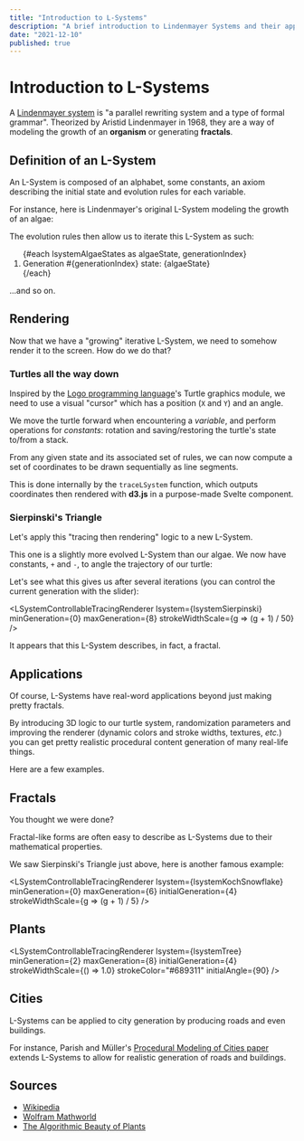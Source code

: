 ```yaml
---
title: "Introduction to L-Systems"
description: "A brief introduction to Lindenmayer Systems and their applications."
date: "2021-12-10"
published: true
---
```


<script lang="ts">
  import {
    createLSystem,
    iteratedLSystem,
    lsystemAlgaeDescriptor,
    lsystemTreeDescriptorFactory,
    lsystemKochSnowflakeDescriptorFactory,
    lsystemSierpinskiTriangleDescriptorFactory,
  } from "$lib/lsystems/lsystem";
  import LSystemDescriptorWidget from "$lib/lsystems/LSystemDescriptorWidget.svelte";
  import LSystemTracingRenderer from "$lib/lsystems/LSystemTracingRenderer.svelte";
  import LSystemControllableTracingRenderer from "$lib/lsystems/LSystemControllableTracingRenderer.svelte";

  // Algae
  const lsystemAlgae = createLSystem(lsystemAlgaeDescriptor);
  const lsystemAlgaeStates = [lsystemAlgae.descriptor.axiom];
  for (let i = 1; i <= 6; i++) {
    const newState = iteratedLSystem(lsystemAlgae);
    ++lsystemAlgae.generation;
    lsystemAlgae.state = newState;
    lsystemAlgaeStates.push(newState);
  }

  // Sierpinski Triangle
  const lsystemSierpinski = createLSystem(lsystemSierpinskiTriangleDescriptorFactory(120));

  // Koch's Snowflake
  const lsystemKochSnowflake = createLSystem(lsystemKochSnowflakeDescriptorFactory(60));

  // "Tree"
  const lsystemTree = createLSystem(lsystemTreeDescriptorFactory(22.5));
</script>

# Introduction to L-Systems

A [Lindenmayer system](https://www.wikiwand.com/en/L-system) is "a parallel rewriting system and a type of formal grammar". Theorized by Aristid Lindenmayer in 1968, they are a way of modeling the growth of an **organism** or generating **fractals**.

## Definition of an L-System

An L-System is composed of an alphabet, some constants, an axiom describing the initial state and evolution rules for each variable.

For instance, here is Lindenmayer's original L-System modeling the growth of an algae:

<LSystemDescriptorWidget descriptor={lsystemAlgaeDescriptor} />

The evolution rules then allow us to iterate this L-System as such:

<ol class="flex flex-col">
{#each lsystemAlgaeStates as algaeState, generationIndex}
  <li>Generation #{generationIndex} state: {algaeState}</li>
{/each}
</ol>

...and so on.

## Rendering

Now that we have a "growing" iterative L-System, we need to somehow render it to the screen. How do we do that?

### Turtles all the way down

Inspired by the [Logo programming language](<https://en.wikipedia.org/wiki/Logo_(programming_language)>)'s Turtle graphics module, we need to use a visual "cursor" which has a position (`X` and `Y`) and an angle.

We move the turtle forward when encountering a _variable_, and perform operations for _constants_: rotation and saving/restoring the turtle's state to/from a stack.

From any given state and its associated set of rules, we can now compute a set of coordinates to be drawn sequentially as line segments.

This is done internally by the `traceLSystem` function, which outputs coordinates then rendered with **d3.js** in a purpose-made Svelte component.

### Sierpinski's Triangle

Let's apply this "tracing then rendering" logic to a new L-System.

This one is a slightly more evolved L-System than our algae. We now have constants, `+` and `-`, to angle the trajectory of our turtle:

<LSystemDescriptorWidget descriptor={lsystemSierpinski.descriptor} />

Let's see what this gives us after several iterations (you can control the current generation with the slider):

<LSystemControllableTracingRenderer
  lsystem={lsystemSierpinski}
  minGeneration={0}
  maxGeneration={8}
  strokeWidthScale={g => (g + 1) / 50}
/>

It appears that this L-System describes, in fact, a fractal.

## Applications

Of course, L-Systems have real-word applications beyond just making pretty fractals.

By introducing 3D logic to our turtle system, randomization parameters and improving the renderer (dynamic colors and stroke widths, textures, _etc._) you can get pretty realistic procedural content generation of many real-life things.

Here are a few examples.

## Fractals

You thought we were done?

Fractal-like forms are often easy to describe as L-Systems due to their mathematical properties.

We saw Sierpinski's Triangle just above, here is another famous example:

<LSystemDescriptorWidget descriptor={lsystemKochSnowflake.descriptor} />

<LSystemControllableTracingRenderer
  lsystem={lsystemKochSnowflake}
  minGeneration={0}
  maxGeneration={6}
  initialGeneration={4}
  strokeWidthScale={g => (g + 1) / 5}
/>

## Plants

<LSystemDescriptorWidget descriptor={lsystemTree.descriptor} />

<LSystemControllableTracingRenderer
  lsystem={lsystemTree}
  minGeneration={2}
  maxGeneration={8}
  initialGeneration={4}
  strokeWidthScale={() => 1.0}
  strokeColor="#689311"
  initialAngle={90}
/>

## Cities

L-Systems can be applied to city generation by producing roads and even buildings.

For instance, Parish and Müller's [Procedural Modeling of Cities paper](https://www.researchgate.net/publication/220720591_Procedural_Modeling_of_Cities) extends L-Systems to allow for realistic generation of roads and buildings.

## Sources

- [Wikipedia](https://www.wikiwand.com/en/L-system)
- [Wolfram Mathworld](https://mathworld.wolfram.com/LindenmayerSystem.html)
- [The Algorithmic Beauty of Plants](http://algorithmicbotany.org/papers/#abop)
